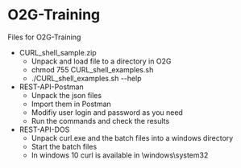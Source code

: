 # O2G-Training
Files for O2G-Training
- CURL_shell_sample.zip
  - Unpack and load file to a directory in O2G
  - chmod 755 CURL_shell_examples.sh
  - ./CURL_shell_examples.sh --help
- REST-API-Postman
  - Unpack the json files
  - Import them in Postman
  - Modifiy user login and password as you need
  - Run the commands and check the results
- REST-API-DOS
  - Unpack curl.exe and the batch files into a windows directory
  - Start the batch files
  - In windows 10 curl is available in \windows\system32

